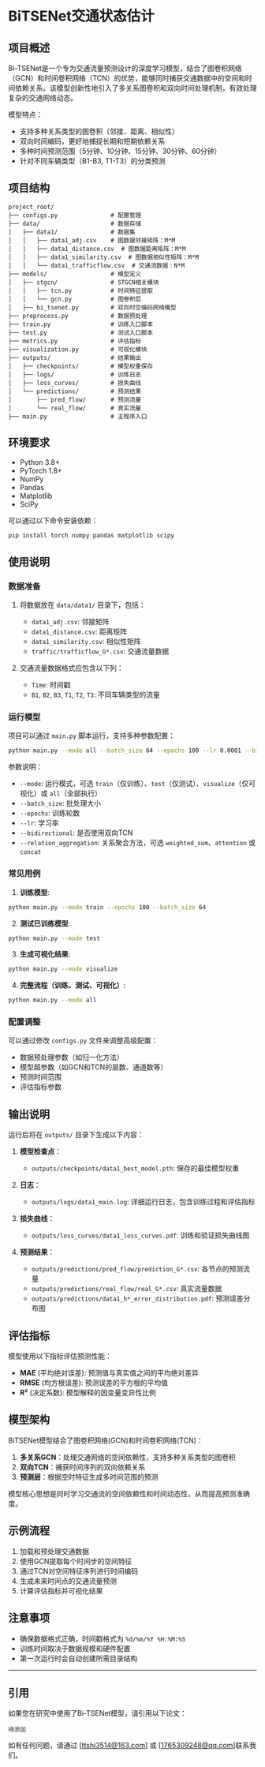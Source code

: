 # BiTSENet交通状态估计

## 项目概述

Bi-TSENet是一个专为交通流量预测设计的深度学习模型，结合了图卷积网络（GCN）和时间卷积网络（TCN）的优势，能够同时捕获交通数据中的空间和时间依赖关系。该模型创新性地引入了多关系图卷积和双向时间处理机制，有效处理复杂的交通网络动态。

模型特点：
- 支持多种关系类型的图卷积（邻接、距离、相似性）
- 双向时间编码，更好地捕捉长期和短期依赖关系
- 多种时间预测范围（5分钟、10分钟、15分钟、30分钟、60分钟）
- 针对不同车辆类型（B1-B3, T1-T3）的分类预测

## 项目结构

```
project_root/
├── configs.py               # 配置管理
├── data/                    # 数据存储
│   ├── data1/               # 数据集
│   │   ├── data1_adj.csv    # 图数据邻接矩阵：M*M
│   │   ├── data1_distance.csv  # 图数据距离矩阵：M*M
│   │   ├── data1_similarity.csv  # 图数据相似性矩阵：M*M
│   │   └── data1_trafficflow.csv  # 交通流数据：N*M
├── models/                  # 模型定义
│   ├── stgcn/               # STGCN相关模块
│   │   ├── tcn.py           # 时间特征提取
│   │   └── gcn.py           # 图卷积层
│   ├── bi_tsenet.py         # 双向时空编码网络模型
├── preprocess.py            # 数据预处理
├── train.py                 # 训练入口脚本
├── test.py                  # 测试入口脚本
├── metrics.py               # 评估指标
├── visualization.py         # 可视化模块
├── outputs/                 # 结果输出
│   ├── checkpoints/         # 模型权重保存
│   ├── logs/                # 训练日志
│   ├── loss_curves/         # 损失曲线
│   └── predictions/         # 预测结果
│       ├── pred_flow/       # 预测流量
│       └── real_flow/       # 真实流量
├── main.py                  # 主程序入口
```

## 环境要求

- Python 3.8+
- PyTorch 1.8+
- NumPy
- Pandas
- Matplotlib
- SciPy

可以通过以下命令安装依赖：

```bash
pip install torch numpy pandas matplotlib scipy
```

## 使用说明

### 数据准备

1. 将数据放在 `data/data1/` 目录下，包括：
   - `data1_adj.csv`: 邻接矩阵
   - `data1_distance.csv`: 距离矩阵
   - `data1_similarity.csv`: 相似性矩阵
   - `traffic/trafficflow_G*.csv`: 交通流量数据

2. 交通流量数据格式应包含以下列：
   - `Time`: 时间戳
   - `B1`, `B2`, `B3`, `T1`, `T2`, `T3`: 不同车辆类型的流量

### 运行模型

项目可以通过 `main.py` 脚本运行，支持多种参数配置：

```bash
python main.py --mode all --batch_size 64 --epochs 100 --lr 0.0001 --bidirectional
```

参数说明：
- `--mode`: 运行模式，可选 `train`（仅训练）、`test`（仅测试）、`visualize`（仅可视化）或 `all`（全部执行）
- `--batch_size`: 批处理大小
- `--epochs`: 训练轮数
- `--lr`: 学习率
- `--bidirectional`: 是否使用双向TCN
- `--relation_aggregation`: 关系聚合方法，可选 `weighted_sum`、`attention` 或 `concat`

### 常见用例

1. **训练模型**:
```bash
python main.py --mode train --epochs 100 --batch_size 64
```

2. **测试已训练模型**:
```bash
python main.py --mode test
```

3. **生成可视化结果**:
```bash
python main.py --mode visualize
```

4. **完整流程（训练、测试、可视化）**:
```bash
python main.py --mode all
```

### 配置调整

可以通过修改 `configs.py` 文件来调整高级配置：

- 数据预处理参数（如归一化方法）
- 模型超参数（如GCN和TCN的层数、通道数等）
- 预测时间范围
- 评估指标参数

## 输出说明

运行后将在 `outputs/` 目录下生成以下内容：

1. **模型检查点**：
   - `outputs/checkpoints/data1_best_model.pth`: 保存的最佳模型权重

2. **日志**：
   - `outputs/logs/data1_main.log`: 详细运行日志，包含训练过程和评估指标

3. **损失曲线**：
   - `outputs/loss_curves/data1_loss_curves.pdf`: 训练和验证损失曲线图

4. **预测结果**：
   - `outputs/predictions/pred_flow/prediction_G*.csv`: 各节点的预测流量
   - `outputs/predictions/real_flow/real_G*.csv`: 真实流量数据
   - `outputs/predictions/data1_h*_error_distribution.pdf`: 预测误差分布图

## 评估指标

模型使用以下指标评估预测性能：

- **MAE** (平均绝对误差): 预测值与真实值之间的平均绝对差异
- **RMSE** (均方根误差): 预测误差的平方根的平均值
- **R²** (决定系数): 模型解释的因变量变异性比例

## 模型架构

BiTSENet模型结合了图卷积网络(GCN)和时间卷积网络(TCN)：

1. **多关系GCN**：处理交通网络的空间依赖性，支持多种关系类型的图卷积
2. **双向TCN**：捕获时间序列的双向依赖关系
3. **预测层**：根据空时特征生成多时间范围的预测

模型核心思想是同时学习交通流的空间依赖性和时间动态性，从而提高预测准确度。

## 示例流程

1. 加载和预处理交通数据
2. 使用GCN提取每个时间步的空间特征
3. 通过TCN对空间特征序列进行时间编码
4. 生成未来时间点的交通流量预测
5. 计算评估指标并可视化结果

## 注意事项

- 确保数据格式正确，时间戳格式为 `%d/%m/%Y %H:%M:%S`
- 训练时间取决于数据规模和硬件配置
- 第一次运行时会自动创建所需目录结构

---

## 引用

如果您在研究中使用了Bi-TSENet模型，请引用以下论文：

```
待添加
```



如有任何问题，请通过 [ttshi3514@163.com] 或 [1765309248@qq.com]联系我们。
